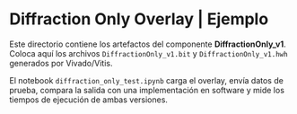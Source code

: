 # Diffraction Only Overlay | Ejemplo

Este directorio contiene los artefactos del componente **DiffractionOnly_v1**. Coloca aquí los archivos `DiffractionOnly_v1.bit` y `DiffractionOnly_v1.hwh` generados por Vivado/Vitis.

El notebook `diffraction_only_test.ipynb` carga el overlay, envía datos de prueba, compara la salida con una implementación en software y mide los tiempos de ejecución de ambas versiones.
